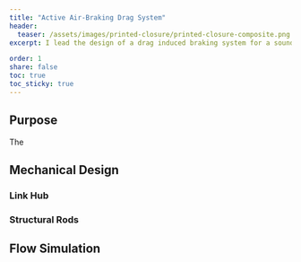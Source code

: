 ```yaml
---
title: "Active Air-Braking Drag System"
header:
  teaser: /assets/images/printed-closure/printed-closure-composite.png
excerpt: I lead the design of a drag induced braking system for a sounding rocket with the USF rocketry team. The purpose of this system is to reduce the apogee error by actively reacting to live data through a PID System.

order: 1
share: false
toc: true
toc_sticky: true
---
```


## Purpose
The 

## Mechanical Design



### Link Hub



### Structural Rods



## Flow Simulation


